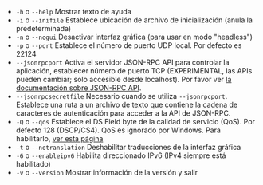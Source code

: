 
[comment]: # (This is an include file for use in multiple documents)

- `-h` o `--help`           Mostrar texto de ayuda         
- `-i` o `--inifile`        Establece ubicación de archivo de inicialización (anula la predeterminada)
- `-n` o `--nogui`          Desactivar interfaz gráfica (para usar en modo "headless")                      
- `-p` o `--port`           Establece el número de puerto UDP local. Por defecto es 22124
- `--jsonrpcport`            Activa el servidor JSON-RPC API para controlar la aplicación, establecer número de puerto TCP (EXPERIMENTAL, las APIs pueden cambiar; solo accesible desde localhost). Por favor ver [la documentación sobre JSON-RPC API](https://github.com/jamulussoftware/jamulus/blob/main/docs/JSON-RPC.md).
- `--jsonrpcsecretfile`      Necesario cuando se utiliza `--jsonrpcport`. Establece una ruta a un archivo de texto que contiene la cadena de caracteres de autenticación para acceder a la API de JSON-RPC.
- `-Q` o `--qos`            Establece el DS Field byte de la calidad de servicio (QoS). Por defecto 128 (DSCP/CS4). QoS es ignorado por Windows. Para habilitarlo, [ver esta página](QOS-Windows)
- `-t` o `--notranslation`  Deshabilitar traducciones de la interfaz gráfica
- `-6` o `--enableipv6`     Habilita direccionado IPv6 (IPv4 siempre está habilitado)
- `-v` o `--version`        Mostrar información de la versión y salir
